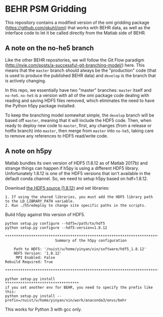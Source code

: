 # BEHR PSM Gridding

This repository contains a modified version of the omi gridding package 
(https://github.com/gkuhl/omi) that works with BEHR data, as well as the
interface code to let it be called directly from the Matlab side of BEHR.

## A note on the no-he5 branch

Like the other BEHR repositories, we will follow the Git Flow paradigm
(http://nvie.com/posts/a-successful-git-branching-model/) here. This means
that the `master` branch should always be the "production" code (that is 
used to produce the published BEHR data) and `develop` is the branch that
is actively changing. 

In this repo, we essentially have two "master" branches: `master` itself and
`no-he5`. `no-he5` is a version with all of the omi package code dealing with
reading and saving HDF5 files removed, which eliminates the need to have the
Python h5py package installed.

To keep the branching model somewhat simple, the `develop` branch will be based
off `master`, meaning that it will include the HDF5 code. Then, when ready to 
deploy new code to `master`, first, any changes (from a release or hotfix branch)
into `master`, then merge from `master` into `no-he5`, taking care to remove any
references to HDF5 read/write code.

## A note on h5py

Matlab bundles its own version of HDF5 (1.8.12 as of Matlab 2017b) and strange things can happen if h5py is using a different HDF5 library. Unfortunately 1.8.12 is one of the HDF5 versions that isn't available in the default conda channel. So, we need to setup h5py based on hdf=1.8.12.

Download [the HDF5 source (1.8.12)](https://portal.hdfgroup.org/display/support/Downloads) and set libraries:

```
1. If using the shared libraries, you must add the HDF5 library path
to the LD_LIBRARY_PATH variable.
2. Run ./h5redeploy to change site specific paths in the scripts.
```

Build h5py against this version of HDF5.

```
python setup.py configure --hdf5=/path/to/hdf5
python setup.py configure --hdf5-version=1.8.12
```
```
********************************************************************************
                       Summary of the h5py configuration

    Path to HDF5: '/nuist/u/home/yinyan/xin/software/hdf5_1.8.12'
    HDF5 Version: '1.8.12'
     MPI Enabled: False
Rebuild Required: True

********************************************************************************
```
```
python setup.py install
**********************************
if you set another env for BEHR, you need to specify the prefix like this:
python setup.py install --prefix=/nuist/u/home/yinyan/xin/work/anaconda3/envs/behr
```
This works for Python 3 with gcc only.

